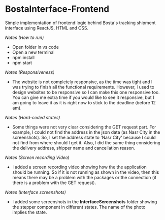 # BostaInterface-Frontend

Simple implementation of frontend logic behind Bosta's tracking shipment interface using ReactJS, HTML and CSS.

*Notes (How to run)*
- Open folder in vs code
- Open a new terminal
- npm install
- npm start

*Notes (Responsiveness)*
- The website is not completely responsive, as the time was tight and I was trying to finish all the functional requirements. However, I used to design websites to be responsive so I can make this one responsive too. You can give me extra time if you would like to see it responsive, but I am going to leave it as it is right now to stick to the deadline (before 12 am).

*Notes (Hard-coded states)*
- Some things were not very clear considering the GET request part. For example, I could not find the address in the json data (as Nasr City in the screenshots). So, I set the address state to 'Nasr City' because I could not find from where should I get it. Also, I did the same thing considering the delivery address, shipper name and cancellation reason.

*Notes (Screen recording Video)*
- I added a screen recording video showing how the the application should be running. So if it is not running as shown in the video, then this means there may be a problem with the packages or the connection (if there is a problem with the GET request). 

*Notes (Interface screenshots)*
- I added some screenshots in the **InterfaceScreenshots** folder showing the stepper component in different states. The name of the photo implies the state.
